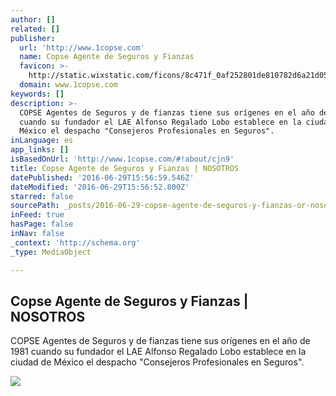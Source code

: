 ```yaml
---
author: []
related: []
publisher:
  url: 'http://www.1copse.com'
  name: Copse Agente de Seguros y Fianzas
  favicon: >-
    http://static.wixstatic.com/ficons/8c471f_0af252801de810782d6a21d0528397ee_fi.ico
  domain: www.1copse.com
keywords: []
description: >-
  COPSE Agentes de Seguros y de fianzas tiene sus orígenes en el año de 1981
  cuando su fundador el LAE Alfonso Regalado Lobo establece en la ciudad de
  México el despacho "Consejeros Profesionales en Seguros".
inLanguage: es
app_links: []
isBasedOnUrl: 'http://www.1copse.com/#!about/cjn9'
title: Copse Agente de Seguros y Fianzas | NOSOTROS
datePublished: '2016-06-29T15:56:59.546Z'
dateModified: '2016-06-29T15:56:52.800Z'
starred: false
sourcePath: _posts/2016-06-29-copse-agente-de-seguros-y-fianzas-or-nosotros.md
inFeed: true
hasPage: false
inNav: false
_context: 'http://schema.org'
_type: MediaObject

---
```

<article style=""><h1>Copse Agente de Seguros y Fianzas | NOSOTROS</h1><p>COPSE Agentes de Seguros y de fianzas tiene sus orígenes en el año de 1981 cuando su fundador el LAE Alfonso Regalado Lobo establece en la ciudad de México el despacho "Consejeros Profesionales en Seguros".</p><img src="https://static.wixstatic.com/media/8c471f_b9a858bce115dbf51f8cb98a7dbd36ff.jpg_srz_940_365_85_22_0.50_1.20_0.00_jpg_srz" /></article>
